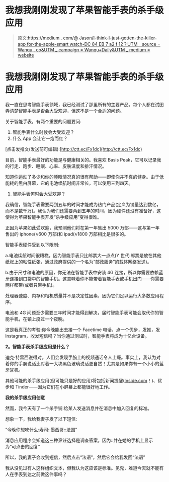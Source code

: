 # 我想我刚刚发现了苹果智能手表的杀手级应用

> 原文:[https://medium . com/@ Jason/I-think-I-just-gotten-the-killer-app for-the-apple-smart watch-DC 84 EB 7 a2 f 12？UTM _ source = Wanqu . co&UTM _ campaign = Wanqu+Daily&UTM _ medium = website](https://medium.com/@jason/i-think-i-just-figured-out-the-killer-app-for-the-apple-smartwatch-dc84eb7a2f12?utm_source=wanqu.co&utm_campaign=Wanqu+Daily&utm_medium=website)

# 我想我刚刚发现了苹果智能手表的杀手级应用



我一直在思考智能手表领域，我已经测试了那里所有的主要产品。每个人都在试图弄清楚智能手表是否会大受欢迎，但这不是一个合适的问题。

关于智能手表，有两个重要的问题要问:

1.  智能手表什么时候会大受欢迎？
2.  什么 App 会让它一炮而红？

[点击发推文(发送前可编辑):[http://ctt.ec/Fx1dc](http://ctt.ec/Fx1dc)

目前，智能手表最好的功能是与健康相关的。我喜欢 Basis Peak，它可以记录我的行走、跑步、睡眠、心率、皮肤温度和排汗情况。

知道你运动了多少和你的睡眠情况真的很有帮助——即使你并不真的健身。由于低能耗的黑白屏幕，它的电池续航时间非常长，可以使用三到四天。

1.  智能手表何时会大受欢迎？

我确信，智能手表需要两到五年的时间才能成为热门产品(定义为销量达到数亿，而不是数千万)。我认为我们还需要两到五年的时间，因为硬件还没有准备好，这使得为苹果智能手表开发“杀手级应用”变得很难。

正因为苹果如此受欢迎，我预测他们将在第一年售出 5000 万部——这与第一年售出的 iphone(≈600 万部)和 ipad(≈1800 万部相比是很多的。

智能手表硬件受到以下限制:

a.电池续航时间很糟糕，因为智能手表只比邮票大一点点(Y 世代:邮票是放在其他纸张上的粘性纸张，通过政府提供的一个名为“邮政服务”的载体网络发送)。

b.由于尺寸和电池的原因，你无法在智能手表中安装 4G 连接，所以你需要依赖蓝牙连接到口袋中的智能手机。这意味着你不能带着智能手表或手机出门——你需要两样都带(或者只带手机)。

处理器速度、内存和相机质量并不是决定性因素，因为它们足以运行大多数应用程序。

电池和 4G 问题至少需要三年时间才能得到解决，届时智能手表可能会取代你的智能手机，在镇上度过一个夜晚。

这是我真正的考验:你今晚能出去接一个 Facetime 电话，点一个优步，发推，发 Instagram，收发短信吗？当你通过测试时，智能手表将成为十亿台设备。

**2。智能手表杀手级应用是什么？**

迪克·特雷西说得对。人们会发现手腕上的视频通话令人上瘾。事实上，我认为对着你的手腕说话比对着一大块黑色玻璃说话更自然！尤其是如果你有一个小小的蓝牙耳机。

其他可能的杀手级应用(但可能只是好的应用)将包括新闻提醒([Inside.com](https://www.inside.com/top)！)、优步和 Tinder——因为它们在小屏幕上都能很好地工作。

**我的杀手级应用创意**

然而，我今天有了一个杀手锏:给某人发送消息并在消息中加入回复的标准。

想象一下，我给我妻子发了以下短信:

“今晚你想吃什么:寿司::墨西哥::法国”

消息应用程序会知道这三种烹饪选择是调查答案，因为::并在她的手机上显示为“可点击的回复”

所以，我的妻子会收到短信，然后点击“法语”，然后它会给我发回“法语”

我从没见过有人这样组织文本，但我认为这应该是标准。见鬼，难道今天就不能有人在手表到达之前做这件事吗？

